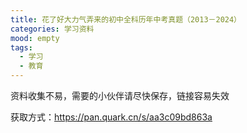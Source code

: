 ```yaml
---
title: 花了好大力气弄来的初中全科历年中考真题（2013－2024）
categories: 学习资料
mood: empty
tags:
  - 学习
  - 教育
---
```


资料收集不易，需要的小伙伴请尽快保存，链接容易失效




获取方式：https://pan.quark.cn/s/aa3c09bd863a








